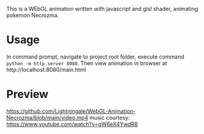 This is a WEbGL animation written with javascript and glsl shader, animating pokemon Necrozma.
# Usage
In command prompt, navigate to project root folder, execute command ```python -m http.server 8080```.
Then view animation in browser at http://localhost:8080/main.html
# Preview
https://github.com/Lightningale/WebGL-Animation-Necrozma/blob/main/video.mp4
music courtesy: https://www.youtube.com/watch?v=gW6eX4YwdR8
